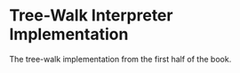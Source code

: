 # Tree-Walk Interpreter Implementation

The tree-walk implementation from the first half of the book.
